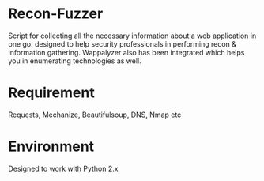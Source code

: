 # Recon-Fuzzer
Script for collecting all the necessary information about a web application in one go. designed to help security professionals in performing recon &amp; information gathering. Wappalyzer also has been integrated which helps you in enumerating technologies as well. 

# Requirement
Requests, Mechanize, Beautifulsoup, DNS, Nmap etc

# Environment
Designed to work with Python 2.x
